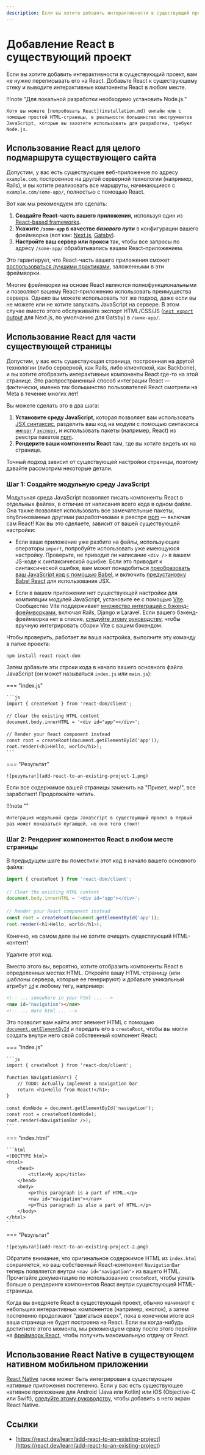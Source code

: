 ```yaml
---
description: Если вы хотите добавить интерактивности в существующий проект, вам не нужно переписывать его на React
---
```


# Добавление React в существующий проект

Если вы хотите добавить интерактивности в существующий проект, вам не нужно переписывать его на React. Добавьте React к существующему стеку и выводите интерактивные компоненты React в любом месте.

!!!note "Для локальной разработки необходимо установить Node.js."

    Хотя вы можете [попробовать React](installation.md) онлайн или с помощью простой HTML-страницы, в реальности большинство инструментов JavaScript, которые вы захотите использовать для разработки, требуют Node.js.

## Использование React для целого подмаршрута существующего сайта

Допустим, у вас есть существующее веб-приложение по адресу `example.com`, построенное на другой серверной технологии (например, Rails), и вы хотите реализовать все маршруты, начинающиеся с `example.com/some-app/`, полностью с помощью React.

Вот как мы рекомендуем это сделать:

1.  **Создайте React-часть вашего приложения**, используя один из [React-based frameworks](start-a-new-react-project.md).
2.  **Укажите `/some-app` в качестве _базового пути_** в конфигурации вашего фреймворка (вот как: [Next.js](https://nextjs.org/docs/api-reference/next.config.js/basepath), [Gatsby](https://www.gatsbyjs.com/docs/how-to/previews-deploys-hosting/path-prefix/)).
3.  **Настройте ваш сервер или прокси** так, чтобы все запросы по адресу `/some-app/` обрабатывались вашим React-приложением.

Это гарантирует, что React-часть вашего приложения сможет [воспользоваться лучшими практиками](start-a-new-react-project.md), заложенными в эти фреймворки.

Многие фреймворки на основе React являются полнофункциональными и позволяют вашему React-приложению использовать преимущества сервера. Однако вы можете использовать тот же подход, даже если вы не можете или не хотите запускать JavaScript на сервере. В этом случае вместо этого обслуживайте экспорт HTML/CSS/JS ([`next export` output](https://nextjs.org/docs/advanced-features/static-html-export) для Next.js, по умолчанию для Gatsby) в `/some-app/`.

## Использование React для части существующей страницы

Допустим, у вас есть существующая страница, построенная на другой технологии (либо серверной, как Rails, либо клиентской, как Backbone), и вы хотите отобразить интерактивные компоненты React где-то на этой странице. Это распространенный способ интеграции React — фактически, именно так большинство пользователей React смотрели на Meta в течение многих лет!

Вы можете сделать это в два шага:

1.  **Установите среду JavaScript**, которая позволяет вам использовать [JSX синтаксис](writing-markup-with-jsx.md), разделить ваш код на модули с помощью синтаксиса [`импорт`](https://developer.mozilla.org/ru/docs/Web/JavaScript/Reference/Statements/import) / [`экспорт`](https://developer.mozilla.org/ru/docs/Web/JavaScript/Reference/Statements/export), и использовать пакеты (например, React) из реестра пакетов [npm](https://www.npmjs.com/).
2.  **Рендерите ваши компоненты React** там, где вы хотите видеть их на странице.

Точный подход зависит от существующей настройки страницы, поэтому давайте рассмотрим некоторые детали.

### Шаг 1: Создайте модульную среду JavaScript

<!-- 0001.part.md -->

Модульная среда JavaScript позволяет писать компоненты React в отдельных файлах, в отличие от написания всего кода в одном файле. Она также позволяет использовать все замечательные пакеты, опубликованные другими разработчиками в реестре [npm](https://www.npmjs.com/) — включая сам React! Как вы это сделаете, зависит от вашей существующей настройки:

-   Если ваше приложение уже разбито на файлы, использующие операторы `import`, попробуйте использовать уже имеющуюся настройку. Проверьте, не приводит ли написание `<div />` в вашем JS-коде к синтаксической ошибке. Если это приводит к синтаксической ошибке, вам может понадобиться [преобразовать ваш JavaScript код с помощью Babel](https://babeljs.io/setup), и включить [предустановку Babel React](https://babeljs.io/docs/babel-preset-react) для использования JSX.

-   Если в вашем приложении нет существующей настройки для компиляции модулей JavaScript, установите ее с помощью [Vite](https://vitejs.dev/). Сообщество Vite поддерживает [множество интеграций с бэкенд-фреймворками](https://github.com/vitejs/awesome-vite#integrations-with-backends), включая Rails, Django и Laravel. Если вашего бэкенд-фреймворка нет в списке, [следуйте этому руководству](https://vitejs.dev/guide/backend-integration.html), чтобы вручную интегрировать сборки Vite с вашим бэкендом.

Чтобы проверить, работает ли ваша настройка, выполните эту команду в папке проекта:

```
npm install react react-dom
```

Затем добавьте эти строки кода в начало вашего основного файла JavaScript (он может называться `index.js` или `main.js`):

=== "index.js"

    ```js
    import { createRoot } from 'react-dom/client';

    // Clear the existing HTML content
    document.body.innerHTML = '<div id="app"></div>';

    // Render your React component instead
    const root = createRoot(document.getElementById('app'));
    root.render(<h1>Hello, world</h1>);
    ```

=== "Результат"

    ![результат](add-react-to-an-existing-project-1.png)

<!-- 0003.part.md -->

Если все содержимое вашей страницы заменить на "Привет, мир!", все заработает! Продолжайте читать.

!!!note ""

    Интеграция модульной среды JavaScript в существующий проект в первый раз может показаться пугающей, но оно того стоит!

### Шаг 2: Рендеринг компонентов React в любом месте страницы

В предыдущем шаге вы поместили этот код в начало вашего основного файла:

<!-- 0004.part.md -->

```js
import { createRoot } from 'react-dom/client';

// Clear the existing HTML content
document.body.innerHTML = '<div id="app"></div>';

// Render your React component instead
const root = createRoot(document.getElementById('app'));
root.render(<h1>Hello, world</h1>);
```

<!-- 0005.part.md -->

Конечно, на самом деле вы не хотите очищать существующий HTML-контент!

Удалите этот код.

Вместо этого вы, вероятно, хотите отобразить компоненты React в определенных местах HTML. Откройте вашу HTML-страницу (или шаблоны сервера, которые ее генерируют) и добавьте уникальный атрибут [`id`](https://developer.mozilla.org/ru/docs/Web/HTML/Global_attributes/id) к любому тегу, например:

<!-- 0006.part.md -->

```html
<!-- ... somewhere in your html ... -->
<nav id="navigation"></nav>
<!-- ... more html ... -->
```

Это позволит вам найти этот элемент HTML с помощью [`document.getElementById`](https://developer.mozilla.org/ru/docs/Web/API/Document/getElementById) и передать его в `createRoot`, чтобы вы могли создать внутри него свой собственный компонент React:

<!-- 0008.part.md -->

=== "index.js"

    ```js
    import { createRoot } from 'react-dom/client';

    function NavigationBar() {
    	// TODO: Actually implement a navigation bar
    	return <h1>Hello from React!</h1>;
    }

    const domNode = document.getElementById('navigation');
    const root = createRoot(domNode);
    root.render(<NavigationBar />);
    ```

=== "index.html"

    ```html
    <!DOCTYPE html>
    <html>
    	<head>
    		<title>My app</title>
    	</head>
    	<body>
    		<p>This paragraph is a part of HTML.</p>
    		<nav id="navigation"></nav>
    		<p>This paragraph is also a part of HTML.</p>
    	</body>
    </html>
    ```

=== "Результат"

    ![результат](add-react-to-an-existing-project-2.png)

Обратите внимание, что оригинальное содержимое HTML из `index.html` сохраняется, но ваш собственный React-компонент `NavigationBar` теперь появляется внутри `<nav id="navigation">` из вашего HTML. Прочитайте документацию по использованию `createRoot`, чтобы узнать больше о рендеринге компонентов React внутри существующей HTML-страницы.

Когда вы внедряете React в существующий проект, обычно начинают с небольших интерактивных компонентов (например, кнопок), а затем постепенно продолжают "двигаться вверх", пока в конечном итоге вся ваша страница не будет построена на React. Если вы когда-нибудь достигнете этого момента, мы рекомендуем сразу после этого перейти на [фреймворк React](start-a-new-react-project.md), чтобы получить максимальную отдачу от React.

## Использование React Native в существующем нативном мобильном приложении

[React Native](https://reactnative.dev/) также может быть интегрирован в существующие нативные приложения постепенно. Если у вас есть существующее нативное приложение для Android (Java или Kotlin) или iOS (Objective-C или Swift), [следуйте этому руководству](https://reactnative.dev/docs/integration-with-existing-apps), чтобы добавить в него экран React Native.

<!-- 0010.part.md -->

## Ссылки

-   [https://react.dev/learn/add-react-to-an-existing-project](https://react.dev/learn/add-react-to-an-existing-project)

